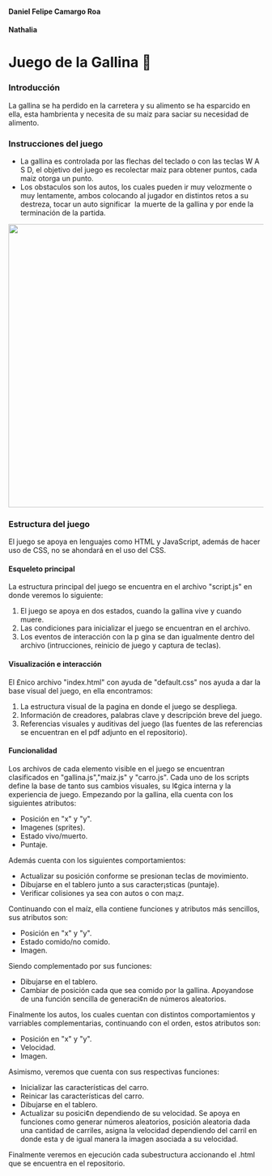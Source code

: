 #### Daniel Felipe Camargo Roa
#### Nathalia
# Juego de la Gallina :chicken:
### Introducción
La gallina se ha perdido en la carretera y su alimento se ha esparcido en ella, esta hambrienta
y necesita de su maiz para saciar su necesidad de alimento.


### Instrucciones del juego
* La gallina es controlada por las flechas del teclado o con las teclas W A S D, el objetivo del juego
es recolectar maiz para obtener puntos, cada maiz otorga un punto.
* Los obstaculos son los autos, los cuales pueden ir muy velozmente o muy lentamente, ambos colocando
al jugador en distintos retos a su destreza, tocar un auto significar  la muerte de la gallina y por
ende la terminación de la partida.


<img src="https://user-images.githubusercontent.com/43209755/60149719-4b444080-979b-11e9-981c-fa76689d7db6.png" width="560">

### Estructura del juego
El juego se apoya en lenguajes como HTML y JavaScript, además de hacer uso de CSS, no se ahondará en el uso del CSS.

#### Esqueleto principal
La estructura principal del juego se encuentra en el archivo "script.js" en donde veremos lo siguiente:
1. El juego se apoya en dos estados, cuando la gallina vive y cuando muere.
2. Las condiciones para inicializar el juego se encuentran en el archivo.
3. Los eventos de interacción con la p gina se dan igualmente dentro del archivo (intrucciones, reinicio de juego y captura de teclas).

#### Visualización e interacción
El £nico archivo "index.html" con ayuda de "default.css" nos ayuda a dar la base visual del juego, en ella encontramos:
1. La estructura visual de la pagina en donde el juego se despliega.
2. Información de creadores, palabras clave y descripción breve del juego.
3. Referencias visuales y auditivas del juego (las fuentes de las referencias se encuentran en el pdf adjunto en el repositorio).

#### Funcionalidad
Los archivos de cada elemento visible en el juego se encuentran clasificados en "gallina.js","maiz.js" y "carro.js".
Cada uno de los scripts define la base de tanto sus cambios visuales, su l¢gica interna y la experiencia de juego.
Empezando por la gallina, ella cuenta con los siguientes atributos:
* Posición en "x" y "y".
* Imagenes (sprites).
* Estado vivo/muerto.
* Puntaje.


Además cuenta con los siguientes comportamientos:
* Actualizar su posición conforme se presionan teclas de movimiento.
* Dibujarse en el tablero junto a sus caracter¡sticas (puntaje).
* Verificar colisiones ya sea con autos o con ma¡z.

Continuando con el maíz, ella contiene funciones y atributos más sencillos, sus atributos son:
* Posición en "x" y "y".
* Estado comido/no comido.
* Imagen.


Siendo complementado por sus funciones:
* Dibujarse en el tablero.
* Cambiar de posición cada que sea comido por la gallina.
Apoyandose de una función sencilla de generaci¢n de números aleatorios.


Finalmente los autos, los cuales cuentan con distintos comportamientos y varriables complementarias, continuando con el orden, estos atributos son:
* Posición en "x" y "y".
* Velocidad.
* Imagen.

Asimismo, veremos que cuenta con sus respectivas funciones:
* Inicializar las características del carro.
* Reinicar las características del carro.
* Dibujarse en el tablero.
* Actualizar su posici¢n dependiendo de su velocidad.
Se apoya en funciones como generar números aleatorios, posición aleatoria dada una cantidad de carriles,
asigna la velocidad dependiendo del carril en donde esta y de igual manera la imagen asociada a su velocidad.

Finalmente veremos en ejecución cada subestructura accionando el .html que se encuentra en el repositorio.
